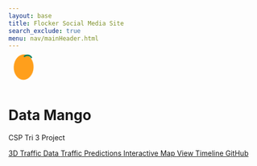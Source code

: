 ```yaml
---
layout: base
title: Flocker Social Media Site
search_exclude: true
menu: nav/mainHeader.html
---
```

<html lang="en">
<head>
  <meta charset="UTF-8" />
  <meta name="viewport" content="width=device-width, initial-scale=1.0" />
  <title>Data Mango - Home</title>
  <!-- Tailwind CSS CDN (remove if using a local build) -->
  <script src="https://cdn.tailwindcss.com"></script>
  <style>
    /* Mango icon spin animation */
    @keyframes spin {
      from { transform: rotate(0deg); }
      to { transform: rotate(360deg); }
    }
    .rotate-slow {
      animation: spin 10s linear infinite;
    }
    /* Canvas covers full screen behind content */
    #trafficCanvas {
      position: fixed;
      top: 0;
      left: 0;
      z-index: -1;
    }
  </style>
</head>
<body class="bg-[#FAFAF8] text-[#333333] font-sans relative">
  <!-- Canvas for Traffic Animation -->
  <canvas id="trafficCanvas"></canvas>

  <!-- Hero Content -->
  <div class="flex items-center justify-center min-h-screen px-4">
    <div class="bg-white rounded-2xl shadow-2xl p-8 max-w-xl text-center">
      <!-- Rotating Mango Icon -->
      <div class="flex justify-center mb-4">
        <div class="rotate-slow">
          <svg width="60" height="60" viewBox="0 0 64 64" xmlns="http://www.w3.org/2000/svg">
            <g fill="none" stroke="#FF9F1C" stroke-width="2">
              <ellipse cx="32" cy="32" rx="20" ry="26" fill="#FF9F1C"/>
              <path d="M32 10 C35 5, 45 5, 48 12" stroke="#007F5F" stroke-width="3" fill="none"/>
            </g>
          </svg>
        </div>
      </div>
      <!-- Title & Description -->
      <h1 class="text-4xl font-bold text-[#FF9F1C] mb-2">Data Mango</h1>
      <p class="text-xl text-[#015A65] mb-6">CSP Tri 3 Project</p>
      <!-- Interactive Buttons -->
      <div class="flex flex-wrap gap-4 justify-center">
        <a href="3d-traffic.html" class="px-4 py-2 rounded-full bg-[#FF9F1C] text-white shadow hover:bg-[#e88d15] transition">
          3D Traffic Data
        </a>
        <a href="predictions.html" class="px-4 py-2 rounded-full bg-[#007F5F] text-white shadow hover:bg-[#006b50] transition">
          Traffic Predictions
        </a>
        <a href="map.html" class="px-4 py-2 rounded-full bg-[#015A65] text-white shadow hover:bg-[#01404a] transition">
          Interactive Map
        </a>
        <a href="https://github.com/users/Tvick22/projects/4" target="_blank" class="px-4 py-2 rounded-full bg-[#F25C54] text-white shadow hover:bg-[#e04d48] transition">
          View Timeline
        </a>
        <a href="https://github.com/Tvick22/DataMango" target="_blank" class="px-4 py-2 rounded-full bg-[#FF9F1C] text-white shadow hover:bg-[#e88d15] transition">
          GitHub
        </a>
      </div>
    </div>
  </div>

  <!-- Traffic Animation Script -->
  <script>
    const canvas = document.getElementById('trafficCanvas');
    const ctx = canvas.getContext('2d');
    let cars = [];
    let lanes = [];

    // Adjust canvas to fill the window
    function resizeCanvas() {
      canvas.width = window.innerWidth;
      canvas.height = window.innerHeight;
      // Define three lanes at different vertical positions
      lanes = [canvas.height * 0.3, canvas.height * 0.5, canvas.height * 0.7];
    }
    window.addEventListener('resize', resizeCanvas);
    resizeCanvas();

    // Create car objects with random speed and color (red or green accent)
    function createCars(num) {
      cars = [];
      for (let i = 0; i < num; i++) {
        const lane = lanes[Math.floor(Math.random() * lanes.length)];
        cars.push({
          x: Math.random() * canvas.width,
          y: lane - 10, // Adjust Y position to center within lane
          width: 30,
          height: 20,
          speed: 1 + Math.random() * 2,
          color: Math.random() > 0.5 ? '#F25C54' : '#007F5F'
        });
      }
    }
    createCars(10);

    // Animation loop: clear canvas, draw lane lines, and animate cars
    function animate() {
      ctx.clearRect(0, 0, canvas.width, canvas.height);

      // Draw lane lines
      ctx.strokeStyle = '#015A65';
      ctx.lineWidth = 2;
      lanes.forEach(lane => {
        ctx.beginPath();
        ctx.moveTo(0, lane);
        ctx.lineTo(canvas.width, lane);
        ctx.stroke();
      });

      // Draw and update cars
      cars.forEach(car => {
        ctx.fillStyle = car.color;
        ctx.fillRect(car.x, car.y, car.width, car.height);
        car.x += car.speed;
        if (car.x > canvas.width) {
          car.x = -car.width;
        }
      });

      requestAnimationFrame(animate);
    }
    animate();
  </script>
</body>
</html>
